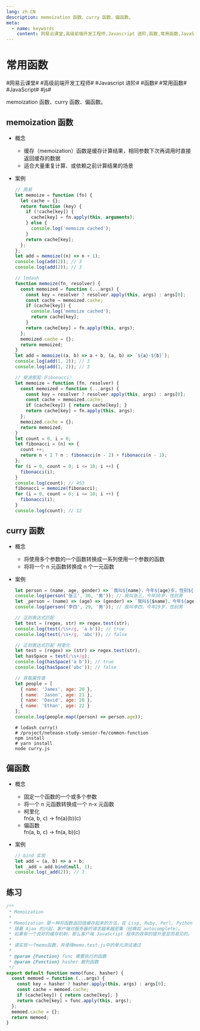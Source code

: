```yaml
---
lang: zh-CN
description: memoization 函数、curry 函数、偏函数。
meta:
  - name: keywords
    content: 网易云课堂,高级前端开发工程师,Javascript 进阶,函数,常用函数,JavaScript,js
---
```


# 常用函数

\#网易云课堂#
\#高级前端开发工程师#
\#Javascript 进阶#
\#函数#
\#常用函数#
\#JavaScript#
\#js#

memoization 函数、curry 函数、偏函数。

## memoization 函数

* 概念
  * 缓存（memoization）函数是缓存计算结果，相同参数下次再调用时直接返回缓存的数据
  * 适合大量重复计算、或依赖之前计算结果的场景
* 案例

  ```js
  // 简易
  let memoize = function (fn) {
    let cache = {};
    return function (key) {
      if (!cache[key]) {
        cache[key] = fn.apply(this, arguments);
      } else {
        console.log('memoize cached');
      }
      return cache[key];
    };
  };
  let add = memoize((n) => n + 1);
  console.log(add(2)); // 3
  console.log(add(2)); // 3
  ```

  ```js
  // lodash
  function memoize(fn, resolver) {
    const memoized = function (...args) {
      const key = resolver ? resolver.apply(this, args) : args[0];
      const cache = memoized.cache;
      if (cache[key]) {
        console.log('memoize cached');
        return cache[key];
      }
      return cache[key] = fn.apply(this, args);
    };
    memoized.cache = {};
    return memoized;
  }
  let add = memoize((a, b) => a + b, (a, b) => `${a}-${b}`);
  console.log(add(1, 2)); // 3
  console.log(add(1, 2)); // 3
  ```

  ```js
  // 斐波那契（Fibonacci）
  let memoize = function (fn, resolver) {
    const memoized = function (...args) {
      const key = resolver ? resolver.apply(this, args) : args[0];
      const cache = memoized.cache;
      if (cache[key]) { return cache[key]; }
      return cache[key] = fn.apply(this, args);
    };
    memoized.cache = {};
    return memoized;
  }
  let count = 0, i = 0;
  let fibonacci = (n) => {
    count ++;
    return n < 2 ? n : fibonacci(n - 2) + fibonacci(n - 1);
  };
  for (i = 0, count = 0; i <= 10; i ++) {
    fibonacci(i);
  }
  console.log(count); // 453
  fibonacci = memoize(fibonacci);
  for (i = 0, count = 0; i <= 10; i ++) {
    fibonacci(i);
  }
  console.log(count); // 12
  ```

## curry 函数

* 概念
  * 将使用多个参数的一个函数转换成一系列使用一个参数的函数
  * 将将一个 n 元函数转换成 n 个一元函数
* 案例

  ```js
  let person = (name, age, gender) => `我叫${name}，今年${age}岁，性别${gender}`;
  console.log(person('张三', 30, '男')); // 我叫张三，今年30岁，性别男
  let _person = (name) => (age) => (gender) => `我叫${$name}，今年${age}岁，性别${gender}`;
  console.log(person('李四', 29, '男')); // 我叫李四，今年29岁，性别男
  ```

  ```js
  // 正则表达式匹配
  let test = (regex, str) => regex.test(str);
  console.log(test(/\s+/g, 'a b')); // true
  console.log(test(/\s+/g, 'abc')); // false
  ```


  ```js
  // 正则表达式匹配 柯里化
  let test = (regex) => (str) => regex.test(str);
  let hasSpace = test(/\s+/g);
  console.log(hasSpace('a b')); // true
  console.log(hasSpace('abc')); // false
  ```

  ```js
  // 获取属性值
  let people = [
    { name: 'James', age: 20 },
    { name: 'Jason', age: 21 },
    { name: 'David', age: 20 },
    { name: 'Ethan', age: 22 }
  ];
  console.log(people.map((person) => person.age));
  ```

  ```shell
  # lodash curry()
  # /project/netease-study-senior-fe/common-function
  npm install
  # yarn install
  node curry.js
  ```

## 偏函数

* 概念
  * 固定一个函数的一个或多个参数
  * 将一个 n 元函数转换成一个 n-x 元函数
  * 柯里化  
    fn(a, b, c) -> fn(a)(b)(c)
  * 偏函数  
    fn(a, b, c) -> fn(a, b)(c)
* 案例
  
  ```js
  // bind 实现
  let add = (a, b) => a + b;
  let _add = add.bind(null, 1);
  console.log(_add(2)); // 3
  ```

## 练习

```js
/**
 * Memoization
 *
 * Memoization 是一种将函数返回值缓存起来的方法，在 Lisp, Ruby, Perl, Python 等语言中使用非常广泛。
 * 随着 Ajax 的兴起，客户端对服务器的请求越来越密集（经典如 autocomplete），
 * 如果有一个良好的缓存机制，那么客户端 JavaScript 程序的效率的提升是显而易见的。
 *
 * 请实现一个memo函数，并使得memo.test.js中的单元测试通过
 *
 * @param {Function} func 需要执行的函数
 * @param {Function} hasher 散列函数
 */
export default function memo(func, hasher) {
  const memoed = function (...args) {
    const key = hasher ? hasher.apply(this, args) : args[0];
    const cache = memoed.cache;
    if (cache[key]) { return cache[key]; }
    return cache[key] = func.apply(this, args);
  };
  memoed.cache = {};
  return memoed;
}
```